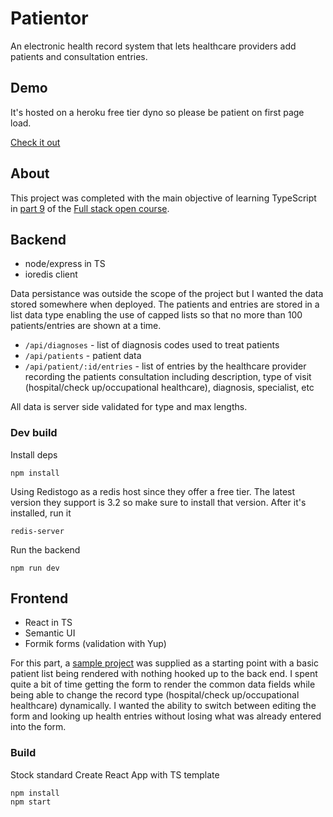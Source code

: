 # Patientor

An electronic health record system that lets healthcare providers add patients and consultation entries.

## Demo

It's hosted on a heroku free tier dyno so please be patient on first page load.

[Check it out](https://patientor.now.sh/)

## About

This project was completed with the main objective of learning TypeScript in
[part 9](https://fullstackopen.com/en/part9) of the [Full stack open course](https://fullstackopen.com/en/about).

## Backend

* node/express in TS
* ioredis client

Data persistance was outside the scope of the project but I wanted the data stored somewhere when deployed.
The patients and entries are stored in a list data type enabling the use of capped lists so that no
more than 100 patients/entries are shown at a time.

* `/api/diagnoses` - list of diagnosis codes used to treat patients
* `/api/patients` - patient data
* `/api/patient/:id/entries` - list of entries by the healthcare provider recording the patients
consultation including description, type of visit (hospital/check up/occupational healthcare), diagnosis, specialist, etc

All data is server side validated for type and max lengths.

### Dev build

Install deps
```
npm install
```
Using Redistogo as a redis host since they offer a free tier. The latest version they support is 3.2
so make sure to install that version.
After it's installed, run it
```
redis-server
```
Run the backend
```
npm run dev
```

## Frontend

* React in TS
* Semantic UI
* Formik forms (validation with Yup)

For this part, a [sample project](https://github.com/fullstack-hy2020/patientor) was supplied as a
starting point with a basic patient list being rendered with nothing hooked up to the back end. I spent
quite a bit of time getting the form to render the common data fields while being able to change the record
type (hospital/check up/occupational healthcare) dynamically. I wanted the ability to switch between
editing the form and looking up health entries without losing what was already entered into the form.

### Build

Stock standard Create React App with TS template
```
npm install
npm start
```
